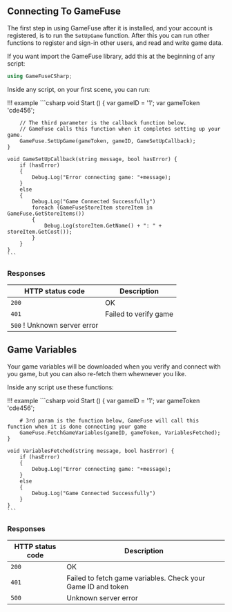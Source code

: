 ## Connecting To GameFuse

The first step in using GameFuse after it is installed, and your account is
registered, is to run the `SetUpGame` function. After this you can run other
functions to register and sign-in other users, and read and write game data.

If you want import the GameFuse library, add this at the beginning of
any script:

```csharp
using GameFuseCSharp;
```

Inside any script, on your first scene, you can run:

!!! example
    ```csharp
    void Start () {
        var gameID = '1';
        var gameToken 'cde456';

        // The third parameter is the callback function below.
        // GameFuse calls this function when it completes setting up your game.
        GameFuse.SetUpGame(gameToken, gameID, GameSetUpCallback);
    }

    void GameSetUpCallback(string message, bool hasError) {
        if (hasError)
        {
            Debug.Log("Error connecting game: "+message);
        }
        else
        {
            Debug.Log("Game Connected Successfully")
            foreach (GameFuseStoreItem storeItem in GameFuse.GetStoreItems())
            {
                Debug.Log(storeItem.GetName() + ": " + storeItem.GetCost());
            }
        }
    }
    ```

### Responses

| HTTP status code | Description |
|------------------|-------------|
| `200`            | OK |
| `401`            | Failed to verify game |
| `500`            ! Unknown server error |

## Game Variables

Your game variables will be downloaded when you verify and connect with you
game, but you can also re-fetch them whewnever you like.

Inside any script use these functions:

!!! example
    ```csharp
    void Start () {
        var gameID = '1';
        var gameToken 'cde456';

        # 3rd param is the function below, GameFuse will call this function when it is done connecting your game
        GameFuse.FetchGameVariables(gameID, gameToken, VariablesFetched);
    }

    void VariablesFetched(string message, bool hasError) {
        if (hasError)
        {
            Debug.Log("Error connecting game: "+message);
        }
        else
        {
            Debug.Log("Game Connected Successfully")
        }
    }
    ```

### Responses

| HTTP status code | Description |
|------------------|-------------|
| `200`              | OK |
| `401`              | Failed to fetch game variables. Check your Game ID and token |
| `500`              | Unknown server error |
